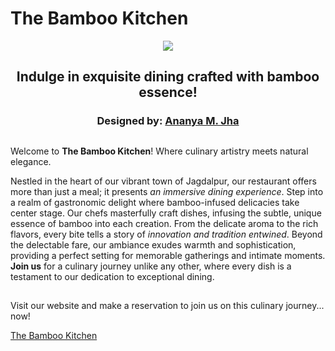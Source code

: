 # The Bamboo Kitchen 
<p align="center">
<img src="https://github.com/Ananya-Jha1208/The-Bamboo-Kitchen/blob/master/img/website-ss.png"> 
</p>  
<h2 align="center">
    Indulge in exquisite dining crafted with bamboo essence!
</h2>
<h3 align="center">
    Designed by: <a href="https://github.com/Ananya-Jha1208">Ananya M. Jha</a>
</h3>

## 

Welcome to **The Bamboo Kitchen**! Where culinary artistry meets natural elegance.

Nestled in the heart of our vibrant town of Jagdalpur, our restaurant offers more than just a meal; it presents *an immersive dining experience*. Step into a realm of gastronomic delight where bamboo-infused delicacies take center stage. Our chefs masterfully craft dishes, infusing the subtle, unique essence of bamboo into each creation. From the delicate aroma to the rich flavors, every bite tells a story of *innovation and tradition entwined*. Beyond the delectable fare, our ambiance exudes warmth and sophistication, providing a perfect setting for memorable gatherings and intimate moments. **Join us** for a culinary journey unlike any other, where every dish is a testament to our dedication to exceptional dining.

##

Visit our website and make a reservation to join us on this culinary journey... now! 

[The Bamboo Kitchen](https://thebambookitchen.vercel.app/)
